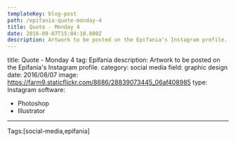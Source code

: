 ```yaml
---
templateKey: blog-post
path: /epifania-quote-monday-4
title: Quote - Monday 4
date: 2016-08-07T15:04:10.000Z
description: Artwork to be posted on the Epifania's Instagram profile.
---
```


title: Quote - Monday 4
tag: Epifania
description: Artwork to be posted on the Epifania's Instagram profile.
category: social media
field: graphic design
date: 2016/08/07
image: https://farm9.staticflickr.com/8686/28839073445_06af408985
type: Instagram
software:
- Photoshop
- Illustrator
---

Tags:[social-media,epifania]